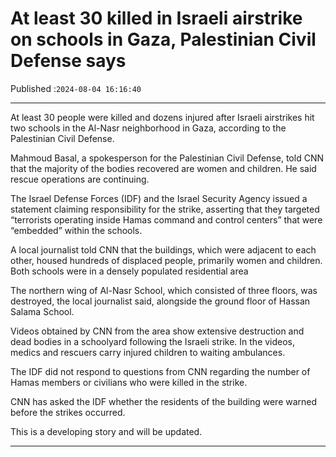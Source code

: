 # At least 30 killed in Israeli airstrike on schools in Gaza, Palestinian Civil Defense says

Published :`2024-08-04 16:16:40`

---

At least 30 people were killed and dozens injured after Israeli airstrikes hit two schools in the Al-Nasr neighborhood in Gaza, according to the Palestinian Civil Defense.

Mahmoud Basal, a spokesperson for the Palestinian Civil Defense, told CNN that the majority of the bodies recovered are women and children. He said rescue operations are continuing.

The Israel Defense Forces (IDF) and the Israel Security Agency issued a statement claiming responsibility for the strike, asserting that they targeted “terrorists operating inside Hamas command and control centers” that were “embedded” within the schools.

A local journalist told CNN that the buildings, which were adjacent to each other, housed hundreds of displaced people, primarily women and children. Both schools were in a densely populated residential area

The northern wing of Al-Nasr School, which consisted of three floors, was destroyed, the local journalist said, alongside the ground floor of Hassan Salama School.

Videos obtained by CNN from the area show extensive destruction and dead bodies in a schoolyard following the Israeli strike. In the videos, medics and rescuers carry injured children to waiting ambulances.

The IDF did not respond to questions from CNN regarding the number of Hamas members or civilians who were killed in the strike.

CNN has asked the IDF whether the residents of the building were warned before the strikes occurred.

This is a developing story and will be updated.

---

